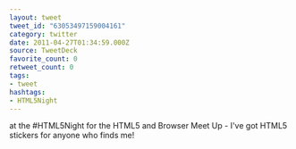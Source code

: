 ```yaml
---
layout: tweet
tweet_id: "63053497159004161"
category: twitter
date: 2011-04-27T01:34:59.000Z
source: TweetDeck
favorite_count: 0
retweet_count: 0
tags:
- tweet
hashtags:
- HTML5Night
---
```


at the #HTML5Night for the HTML5 and Browser Meet Up - I've got HTML5 stickers for anyone who finds me!
